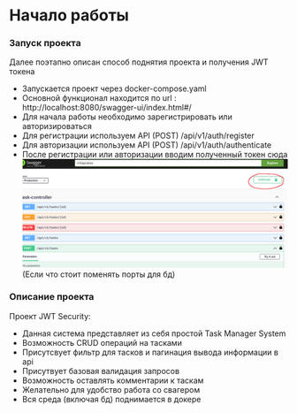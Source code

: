 # Начало работы

### Запуск проекта
Далее поэтапно описан способ поднятия проекта и получения JWT токена

* Запускается проект через docker-compose.yaml
* Основной функционал находится по url : http://localhost:8080/swagger-ui/index.html#/
* Для начала работы необходимо зарегистрировать или авторизироваться
* Для регистрации используем API (POST) /api/v1/auth/register
* Для авторизации используем API (POST) /api/v1/auth/authenticate
* После регистрации или авторизации вводим полученный токен сюда ![](123.png)
  (Если что стоит поменять порты для бд)
### Описание проекта
Проект JWT Security:

* Данная система представляет из себя простой Task Manager System
* Возможность CRUD операций на тасками
* Присутсвует фильтр для тасков и пагинация вывода информации в api
* Присутвует базовая валидация запросов
* Возможность оставлять комментарии к таскам
* Желательно для удобство работа со свагером
* Вся среда (включая бд) поднимается в докере